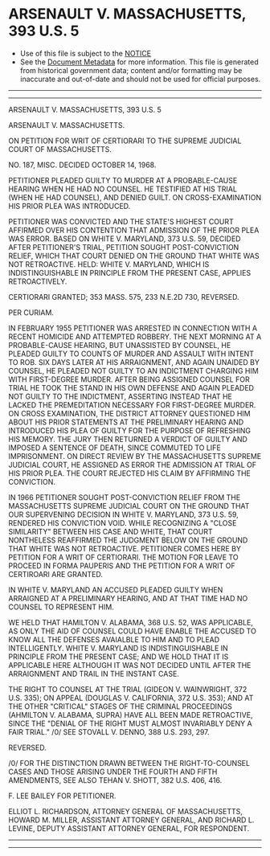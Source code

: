 ---
---

# ARSENAULT V. MASSACHUSETTS, 393 U.S. 5

* Use of this file is subject to the [NOTICE](https://github.com/publicdocs/notice/blob/master/NOTICE)
* See the [Document Metadata](../../../) for more information.
  This file is generated from historical government data; content and/or formatting may be inaccurate and out-of-date and should not be used for official purposes.

----------
----------

ARSENAULT V. MASSACHUSETTS, 393 U.S. 5

ARSENAULT V. MASSACHUSETTS.

ON PETITION FOR WRIT OF CERTIORARI TO THE SUPREME JUDICIAL COURT OF MASSACHUSETTS.

NO. 187, MISC.  DECIDED OCTOBER 14, 1968.

PETITIONER PLEADED GUILTY TO MURDER AT A PROBABLE-CAUSE HEARING WHEN HE HAD NO COUNSEL.  HE TESTIFIED AT HIS TRIAL (WHEN HE HAD COUNSEL), AND DENIED GUILT.  ON CROSS-EXAMINATION HIS PRIOR PLEA WAS INTRODUCED.

PETITIONER WAS CONVICTED AND THE STATE'S HIGHEST COURT AFFIRMED OVER HIS CONTENTION THAT ADMISSION OF THE PRIOR PLEA WAS ERROR.  BASED ON WHITE V. MARYLAND, 373 U.S. 59, DECIDED AFTER PETITIONER'S TRIAL, PETITION SOUGHT POST-CONVICTION RELIEF, WHICH THAT COURT DENIED ON THE GROUND THAT WHITE WAS NOT RETROACTIVE.  HELD:  WHITE V. MARYLAND, WHICH IS INDISTINGUISHABLE IN PRINCIPLE FROM THE PRESENT CASE, APPLIES RETROACTIVELY.

CERTIORARI GRANTED; 353 MASS. 575, 233 N.E.2D 730, REVERSED.

PER CURIAM.

IN FEBRUARY 1955 PETITIONER WAS ARRESTED IN CONNECTION WITH A RECENT HOMICIDE AND ATTEMPTED ROBBERY.  THE NEXT MORNING AT A PROBABLE-CAUSE HEARING, BUT UNASSISTED BY COUNSEL, HE PLEADED GUILTY TO COUNTS OF MURDER AND ASSAULT WITH INTENT TO ROB.  SIX DAYS LATER AT HIS ARRAIGNMENT, AND AGAIN UNAIDED BY COUNSEL, HE PLEADED NOT GUILTY TO AN INDICTMENT CHARGING HIM WITH FIRST-DEGREE MURDER.  AFTER BEING ASSIGNED COUNSEL FOR TRIAL HE TOOK THE STAND IN HIS OWN DEFENSE AND AGAIN PLEADED NOT GUILTY TO THE INDICTMENT, ASSERTING INSTEAD THAT HE LACKED THE PREMEDITATION NECESSARY FOR FIRST-DEGREE MURDER.  ON CROSS EXAMINATION, THE DISTRICT ATTORNEY QUESTIONED HIM ABOUT HIS PRIOR STATEMENTS AT THE PRELIMINARY HEARING AND INTRODUCED HIS PLEA OF GUILTY FOR THE PURPOSE OF REFRESHING HIS MEMORY.  THE JURY THEN RETURNED A VERDICT OF GUILTY AND IMPOSED A SENTENCE OF DEATH, SINCE COMMUTED TO LIFE IMPRISONMENT.  ON DIRECT REVIEW BY THE MASSACHUSETTS SUPREME JUDICIAL COURT, HE ASSIGNED AS ERROR THE ADMISSION AT TRIAL OF HIS PRIOR PLEA.  THE COURT REJECTED HIS CLAIM BY AFFIRMING THE CONVICTION.

IN 1966 PETITIONER SOUGHT POST-CONVICTION RELIEF FROM THE MASSACHUSETTS SUPREME JUDICIAL COURT ON THE GROUND THAT OUR SUPERVENING DECISION IN WHITE V. MARYLAND, 373 U.S. 59, RENDERED HIS CONVICTION VOID.  WHILE RECOGNIZING A "CLOSE SIMILARITY" BETWEEN HIS CASE AND WHITE, THAT COURT NONTHELESS REAFFIRMED THE JUDGMENT BELOW ON THE GROUND THAT WHITE WAS NOT RETROACTIVE.  PETITIONER COMES HERE BY PETITION FOR A WRIT OF CERTIORARI.  THE MOTION FOR LEAVE TO PROCEED IN FORMA PAUPERIS AND THE PETITION FOR A WRIT OF CERTIROARI ARE GRANTED.

IN WHITE V. MARYLAND AN ACCUSED PLEADED GUILTY WHEN ARRAIGNED AT A PRELIMINARY HEARING, AND AT THAT TIME HAD NO COUNSEL TO REPRESENT HIM.

WE HELD THAT HAMILTON V. ALABAMA, 368 U.S. 52, WAS APPLICABLE, AS ONLY THE AID OF COUNSEL COULD HAVE ENABLE THE ACCUSED TO KNOW ALL THE DEFENSES AVAIALBLE TO HIM AND TO PLEAD INTELLIGENTLY.  WHITE V. MARYLAND IS INDISTINGUISHABLE IN PRINCIPLE FROM THE PRESENT CASE; AND WE HOLD THAT IT IS APPLICABLE HERE ALTHOUGH IT WAS NOT DECIDED UNTIL AFTER THE ARRAIGNMENT AND TRAIL IN THE INSTANT CASE.

THE RIGHT TO COUNSEL AT THE TRIAL (GIDEON V. WAINWRIGHT, 372 U.S. 335); ON APPEAL (DOUGLAS V. CALIFORNIA, 372 U.S. 353); AND AT THE OTHER "CRITICAL" STAGES OF THE CRIMINAL PROCEEDINGS (AHMILTON V. ALABAMA, SUPRA) HAVE ALL BEEN MADE RETROACTIVE, SINCE THE "DENIAL OF THE RIGHT MUST ALMOST INVARIABLY DENY A FAIR TRIAL."  /0/  SEE STOVALL V. DENNO, 388 U.S. 293, 297.

REVERSED.

/0/  FOR THE DISTINCTION DRAWN BETWEEN THE RIGHT-TO-COUNSEL CASES AND THOSE ARISING UNDER THE FOURTH AND FIFTH AMENDMENTS, SEE ALSO TEHAN V. SHOTT, 382 U.S. 406, 416.

F. LEE BAILEY FOR PETITIONER.

ELLIOT L. RICHARDSON, ATTORNEY GENERAL OF MASSACHUSETTS, HOWARD M. MILLER, ASSISTANT ATTORNEY GENERAL, AND RICHARD L. LEVINE, DEPUTY ASSISTANT ATTORNEY GENERAL, FOR RESPONDENT.


----------
----------

